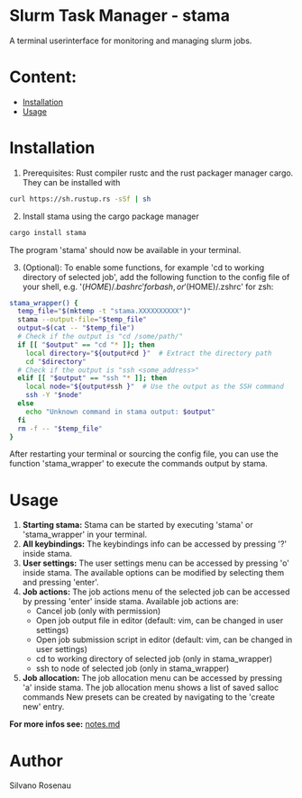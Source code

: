 # Slurm Task Manager - stama
A terminal userinterface for monitoring and managing slurm jobs.

# Content:
- [Installation](#installation)
- [Usage](#usage)

# Installation
1. Prerequisites: Rust compiler rustc and the rust packager manager cargo. They can be installed with 
```bash
curl https://sh.rustup.rs -sSf | sh
```
2. Install stama using the cargo package manager
```bash
cargo install stama
```
The program 'stama' should now be available in your terminal.

3. (Optional): To enable some functions, for example 'cd to working directory of selected job', add the following function to the config file of your shell, e.g. '($HOME)/.bashrc' for bash, or '($HOME)/.zshrc' for zsh:
```bash
stama_wrapper() {
  temp_file="$(mktemp -t "stama.XXXXXXXXXX")"
  stama --output-file="$temp_file"
  output=$(cat -- "$temp_file")
  # Check if the output is "cd /some/path/"
  if [[ "$output" == "cd "* ]]; then
    local directory="${output#cd }"  # Extract the directory path
    cd "$directory"
  # Check if the output is "ssh <some_address>"
  elif [[ "$output" == "ssh "* ]]; then
    local node="${output#ssh }"  # Use the output as the SSH command
    ssh -Y "$node"
  else
    echo "Unknown command in stama output: $output"
  fi
  rm -f -- "$temp_file"
}
```
After restarting your terminal or sourcing the config file, you can use the function 'stama_wrapper' to execute the commands output by stama.

# Usage
1. **Starting stama:** Stama can be started by executing 'stama' or 'stama_wrapper' in your terminal.
2. **All keybindings:** The keybindings info can be accessed by pressing '?' inside stama.
3. **User settings:** The user settings menu can be accessed by pressing 'o' inside stama. The available options can be modified by selecting them and pressing 'enter'.
4. **Job actions:** The job actions menu of the selected job can be accessed by pressing 'enter' inside stama. Available job actions are:
    - Cancel job (only with permission)
    - Open job output file in editor (default: vim, can be changed in user settings)
    - Open job submission script in editor (default: vim, can be changed in user settings)
    - cd to working directory of selected job (only in stama_wrapper)
    - ssh to node of selected job (only in stama_wrapper)
5. **Job allocation:** The job allocation menu can be accessed by pressing 'a' inside stama. The job allocation menu shows a list of saved salloc commands New presets can be created by navigating to the 'create new' entry.

**For more infos see:** [notes.md](notes.md)


# Author
Silvano Rosenau
